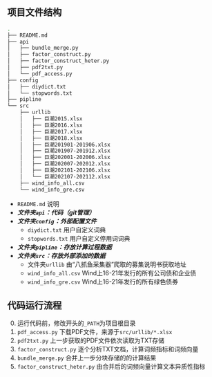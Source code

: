 ## 项目文件结构

```sh
.
├── README.md
├── api
│   ├── bundle_merge.py
│   ├── factor_construct.py
│   ├── factor_construct_heter.py
│   ├── pdf2txt.py
│   └── pdf_access.py
├── config
│   ├── diydict.txt
│   └── stopwords.txt
├── pipline
└── src
    ├── urllib
    │   ├── 巨潮2015.xlsx
    │   ├── 巨潮2016.xlsx
    │   ├── 巨潮2017.xlsx
    │   ├── 巨潮2018.xlsx
    │   ├── 巨潮201901-201906.xlsx
    │   ├── 巨潮201907-201912.xlsx
    │   ├── 巨潮202001-202006.xlsx
    │   ├── 巨潮202007-202012.xlsx
    │   ├── 巨潮202101-202106.xlsx
    │   └── 巨潮202107-202112.xlsx
    ├── wind_info_all.csv
    └── wind_info_gre.csv
```

- `README.md` 说明
- ***文件夹`api`：代码（git管理）***
- ***文件夹`config`：外部配置文件***
  - `diydict.txt` 用户自定义词典
  - `stopwords.txt` 用户自定义停用词词典
- ***文件夹`pipline`：存放计算过程数据***
- ***文件夹`src`：存放外部添加的数据***
  - 文件夹`urllib` 由“八抓鱼采集器”爬取的募集说明书获取地址
  - `wind_info_all.csv` Wind上16-21年发行的所有公司债和企业债
  - `wind_info_gre.csv` Wind上16-21年发行的所有绿色债券

## 代码运行流程

0. 运行代码前，修改开头的`_PATH`为项目根目录
1. `pdf_access.py` 下载PDF文件，来源于`src/urllib/*.xlsx`
2. `pdf2txt.py` 上一步获取的PDF文件依次读取为TXT存储
3. `factor_construct.py` 逐个分析TXT文档，计算词频指标和词频向量
4. `bundle_merge.py` 合并上一步分块存储的的计算结果
5. `factor_construct_heter.py` 由合并后的词频向量计算文本异质性指标

